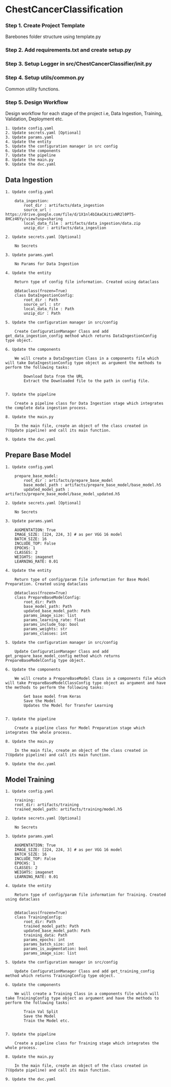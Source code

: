 # ChestCancerClassification

### Step 1. Create Project Template
Barebones folder structure using template.py

### Step 2. Add requirements.txt and create setup.py

### Step 3. Setup Logger in src/ChestCancerClassifier/__init__.py

### Step 4. Setup utils/common.py
Common utility functions.

### Step 5. Design Workflow

Design workflow for each stage of the project i.e, Data Ingestion, Training, Validation, Deployment etc.

    1. Update config.yaml
    2. Update secrets.yaml [Optional]
    3. Update params.yaml
    4. Update the entity
    5. Update the configuration manager in src config
    6. Update the components
    7. Update the pipeline
    8. Update the main.py
    9. Update the dvc.yaml

## Data Ingestion

    1. Update config.yaml

        data_ingestion:
            root_dir : artifacts/data_ingestion
            source_url : https://drive.google.com/file/d/1X1nl4bIAaCAitivNR2l0PT5-8HCz46Yy/view?usp=sharing
            local_data_file : artifacts/data_ingestion/data.zip
            unzip_dir : artifacts/data_ingestion

    2. Update secrets.yaml [Optional]

        No Secrets

    3. Update params.yaml

        No Params for Data Ingestion

    4. Update the entity

        Return type of config file information. Created using dataclass

        @dataclass(frozen=True)
        class DataIngestionConfig:
            root_dir : Path
            source_url : str
            local_data_file : Path
            unzip_dir : Path

    5. Update the configuration manager in src/config

        Create ConfigurationManager Class and add get_data_ingestion_config method which returns DataIngestionConfig type object.

    6. Update the components

        We will create a DataIngestion Class in a components file which will take DataIngestionConfig type object as argument the methods to perform the following tasks:

            Download Data from the URL
            Extract the Downloaded file to the path in config file.


    7. Update the pipeline

        Create a pipeline class for Data Ingestion stage which integrates the complete data ingestion process.

    8. Update the main.py

        In the main file, create an object of the class created in 7(Update pipeline) and call its main function. 

    9. Update the dvc.yaml


## Prepare Base Model

    1. Update config.yaml

        prepare_base_model:
            root_dir : artifacts/prepare_base_model
            base_model_path : artifacts/prepare_base_model/base_model.h5
            updated_model_path : artifacts/prepare_base_model/base_model_updated.h5

    2. Update secrets.yaml [Optional]

        No Secrets

    3. Update params.yaml

        AUGMENTATION: True
        IMAGE_SIZE: [224, 224, 3] # as per VGG 16 model
        BATCH_SIZE: 16
        INCLUDE_TOP: False
        EPOCHS: 1
        CLASSES: 2
        WEIGHTS: imagenet
        LEARNING_RATE: 0.01

    4. Update the entity

        Return type of config/param file information for Base Model Preparation. Created using dataclass

        @dataclass(frozen=True)
        class PrepareBaseModelConfig:
            root_dir: Path
            base_model_path: Path
            updated_base_model_path: Path
            params_image_size: list
            params_learning_rate: float
            params_include_top: bool
            params_weights: str
            params_classes: int

    5. Update the configuration manager in src/config

        Update ConfigurationManager Class and add get_prepare_base_model_config method which returns PrepareBaseModelConfig type object.

    6. Update the components

        We will create a PrepareBaseModel Class in a components file which will take PrepareBaseModelClassConfig type object as argument and have the methods to perform the following tasks:

            Get base model from Keras
            Save the Model
            Updates the Model for Transfer Learning


    7. Update the pipeline

        Create a pipeline class for Model Preparation stage which integrates the whole process.

    8. Update the main.py

        In the main file, create an object of the class created in 7(Update pipeline) and call its main function. 

    9. Update the dvc.yaml


## Model Training

    1. Update config.yaml

        training:
        root_dir: artifacts/training
        trained_model_path: artifacts/training/model.h5

    2. Update secrets.yaml [Optional]

        No Secrets

    3. Update params.yaml

        AUGMENTATION: True
        IMAGE_SIZE: [224, 224, 3] # as per VGG 16 model
        BATCH_SIZE: 16
        INCLUDE_TOP: False
        EPOCHS: 1
        CLASSES: 2
        WEIGHTS: imagenet
        LEARNING_RATE: 0.01

    4. Update the entity

        Return type of config/param file information for Training. Created using dataclass


        @dataclass(frozen=True)
        class TrainingConfig:
            root_dir: Path
            trained_model_path: Path
            updated_base_model_path: Path
            training_data: Path
            params_epochs: int
            params_batch_size: int
            params_is_augmentation: bool
            params_image_size: list

    5. Update the configuration manager in src/config

        Update ConfigurationManager Class and add get_training_config method which returns TrainingConfig type object.

    6. Update the components

        We will create a Training Class in a components file which will take TrainingConfig type object as argument and have the methods to perform the following tasks:

            Train Val Split
            Save the Model
            Train the Model etc.


    7. Update the pipeline

        Create a pipeline class for Training stage which integrates the whole process.

    8. Update the main.py

        In the main file, create an object of the class created in 7(Update pipeline) and call its main function. 

    9. Update the dvc.yaml
